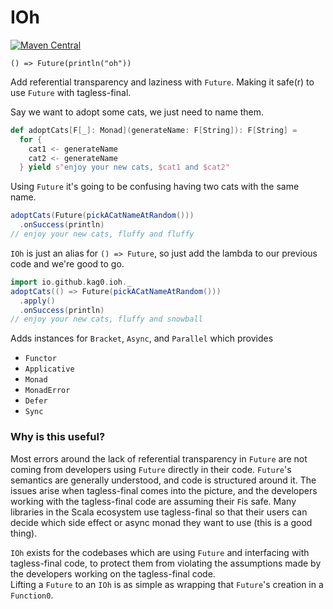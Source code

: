 # IOh

[![Maven Central](https://img.shields.io/maven-central/v/io.github.kag0/ioh_2.13?style=for-the-badge)](https://mvnrepository.com/artifact/io.github.kag0/ioh)

`() => Future(println("oh"))`

Add referential transparency and laziness with `Future`.
Making it safe(r) to use `Future` with tagless-final.

Say we want to adopt some cats, we just need to name them.
```scala
def adoptCats[F[_]: Monad](generateName: F[String]): F[String] = 
  for {
    cat1 <- generateName
    cat2 <- generateName
  } yield s"enjoy your new cats, $cat1 and $cat2"
```

Using `Future` it's going to be confusing having two cats with the same name.
```scala
adoptCats(Future(pickACatNameAtRandom()))
  .onSuccess(println) 
// enjoy your new cats, fluffy and fluffy
```  

`IOh` is just an alias for `() => Future`, 
so just add the lambda to our previous code and we're good to go.
```scala
import io.github.kag0.ioh._
adoptCats(() => Future(pickACatNameAtRandom()))
  .apply()
  .onSuccess(println) 
// enjoy your new cats, fluffy and snowball
```

Adds instances for `Bracket`, `Async`, and `Parallel` which provides
* `Functor`
* `Applicative`
* `Monad`
* `MonadError`
* `Defer`
* `Sync`

### Why is this useful?

Most errors around the lack of referential transparency in `Future` are not 
coming from developers using `Future` directly in their code. 
`Future`'s semantics are generally understood, and code is structured around it.
The issues arise when tagless-final comes into the picture, 
and the developers working with the tagless-final code are assuming their `F`is 
safe.
Many libraries in the Scala ecosystem use tagless-final so that their users can 
decide which side effect or async monad they want to use (this is a good thing).

`IOh` exists for the codebases which are using `Future` and interfacing with 
tagless-final code, to protect them from violating the assumptions made by the 
developers working on the tagless-final code.  
Lifting a `Future` to an `IOh` is as simple as wrapping that `Future`'s creation 
in a `Function0`.
